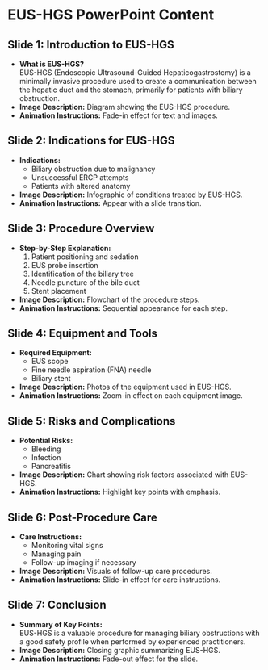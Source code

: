 # EUS-HGS PowerPoint Content

## Slide 1: Introduction to EUS-HGS
- **What is EUS-HGS?**  
  EUS-HGS (Endoscopic Ultrasound-Guided Hepaticogastrostomy) is a minimally invasive procedure used to create a communication between the hepatic duct and the stomach, primarily for patients with biliary obstruction.
- **Image Description:** Diagram showing the EUS-HGS procedure.
- **Animation Instructions:** Fade-in effect for text and images.

## Slide 2: Indications for EUS-HGS
- **Indications:**  
  - Biliary obstruction due to malignancy  
  - Unsuccessful ERCP attempts  
  - Patients with altered anatomy  
- **Image Description:** Infographic of conditions treated by EUS-HGS.
- **Animation Instructions:** Appear with a slide transition.

## Slide 3: Procedure Overview
- **Step-by-Step Explanation:**  
  1. Patient positioning and sedation  
  2. EUS probe insertion  
  3. Identification of the biliary tree  
  4. Needle puncture of the bile duct  
  5. Stent placement  
- **Image Description:** Flowchart of the procedure steps.
- **Animation Instructions:** Sequential appearance for each step.

## Slide 4: Equipment and Tools
- **Required Equipment:**  
  - EUS scope  
  - Fine needle aspiration (FNA) needle  
  - Biliary stent  
- **Image Description:** Photos of the equipment used in EUS-HGS.
- **Animation Instructions:** Zoom-in effect on each equipment image.

## Slide 5: Risks and Complications
- **Potential Risks:**  
  - Bleeding  
  - Infection  
  - Pancreatitis  
- **Image Description:** Chart showing risk factors associated with EUS-HGS.
- **Animation Instructions:** Highlight key points with emphasis.

## Slide 6: Post-Procedure Care
- **Care Instructions:**  
  - Monitoring vital signs  
  - Managing pain  
  - Follow-up imaging if necessary  
- **Image Description:** Visuals of follow-up care procedures.
- **Animation Instructions:** Slide-in effect for care instructions.

## Slide 7: Conclusion
- **Summary of Key Points:**  
  EUS-HGS is a valuable procedure for managing biliary obstructions with a good safety profile when performed by experienced practitioners.
- **Image Description:** Closing graphic summarizing EUS-HGS.
- **Animation Instructions:** Fade-out effect for the slide.